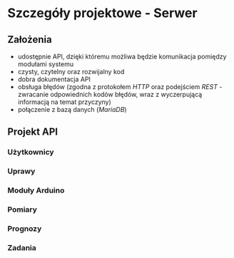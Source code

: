 # Szczegóły projektowe - Serwer
## Założenia
* udostępnie API, dzięki któremu możliwa będzie komunikacja pomiędzy modułami systemu
* czysty, czytelny oraz rozwijalny kod
* dobra dokumentacja API
* obsługa błędów (zgodna z protokołem *HTTP* oraz podejściem *REST* - zwracanie odpowiednich kodów błędów, wraz z wyczerpującą informacją na temat przyczyny)
* połączenie z bazą danych (*MariaDB*)

## Projekt API
### Użytkownicy

### Uprawy

### Moduły Arduino

### Pomiary

### Prognozy

### Zadania

